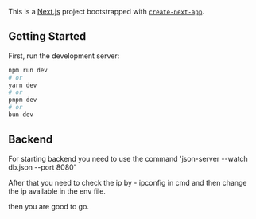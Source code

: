 This is a [Next.js](https://nextjs.org/) project bootstrapped with [`create-next-app`](https://github.com/vercel/next.js/tree/canary/packages/create-next-app).

## Getting Started

First, run the development server:

```bash
npm run dev
# or
yarn dev
# or
pnpm dev
# or
bun dev
```
## Backend 

For starting backend you need to use the command 'json-server --watch db.json --port 8080'

After that you need to check the ip by - ipconfig in cmd and then change the ip available in the env file.

then you are good to go.
